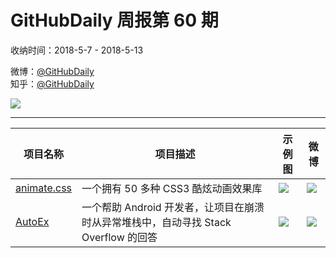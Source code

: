 # GitHubDaily 周报第 60 期

收纳时间：2018-5-7 - 2018-5-13

微博：[@GitHubDaily](https://weibo.com/GitHubDaily)    
知乎：[@GitHubDaily](https://www.zhihu.com/people/githubdaily)

![](https://raw.githubusercontent.com/GitHubDaily/GitHubDaily/master/assets/weixin.png)

---

项目名称 | 项目描述 | 示例图 | 微博
--- | --- | --- | ---
[animate.css](status.github_url) | 一个拥有 50 多种 CSS3 酷炫动画效果库 | ![](http://wx3.sinaimg.cn/large/006fiYtfly1fr1vf1pwrhg313p0l4hdt.gif) | [![](https://raw.githubusercontent.com/GitHubDaily/GitHubDaily/master/assets/sina_logo.png)](https://weibo.com/5722964389/GfO6Jj1r)
[AutoEx](status.github_url) | 一个帮助 Android 开发者，让项目在崩溃时从异常堆栈中，自动寻找 Stack Overflow 的回答 | ![](http://wx2.sinaimg.cn/large/006fiYtfly1fr229unwfuj31dc0iote6.jpg) | [![](https://raw.githubusercontent.com/GitHubDaily/GitHubDaily/master/assets/sina_logo.png)](https://weibo.com/5722964389/GfvfJjgnN)
